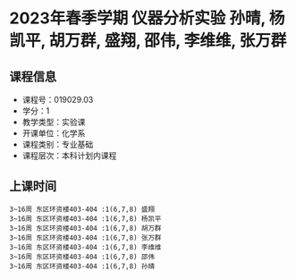 # 2023年春季学期 仪器分析实验 孙晴, 杨凯平, 胡万群, 盛翔, 邵伟, 李维维, 张万群






## 课程信息

- 课程号：019029.03
- 学分：1
- 教学类型：实验课
- 开课单位：化学系
- 课程类别：专业基础
- 课程层次：本科计划内课程

## 上课时间

```
3~16周 东区环资楼403-404 :1(6,7,8) 盛翔
3~16周 东区环资楼403-404 :1(6,7,8) 杨凯平
3~16周 东区环资楼403-404 :1(6,7,8) 胡万群
3~16周 东区环资楼403-404 :1(6,7,8) 张万群
3~16周 东区环资楼403-404 :1(6,7,8) 李维维
3~16周 东区环资楼403-404 :1(6,7,8) 邵伟
3~16周 东区环资楼403-404 :1(6,7,8) 孙晴
```

